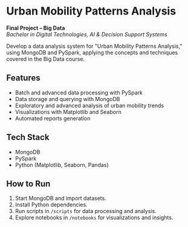 # Urban Mobility Patterns Analysis

**Final Project – Big Data**  
*Bachelor in Digital Technologies, AI & Decision Support Systems*

Develop a data analysis system for "Urban Mobility Patterns Analysis," using MongoDB and PySpark, applying the concepts and techniques covered in the Big Data course.

## Features
- Batch and advanced data processing with PySpark  
- Data storage and querying with MongoDB  
- Exploratory and advanced analysis of urban mobility trends  
- Visualizations with Matplotlib and Seaborn  
- Automated reports generation  

## Tech Stack
- MongoDB  
- PySpark  
- Python (Matplotlib, Seaborn, Pandas)  

## How to Run
1. Start MongoDB and import datasets.  
2. Install Python dependencies.  
3. Run scripts in `/scripts` for data processing and analysis.  
4. Explore notebooks in `/notebooks` for visualizations and insights.

